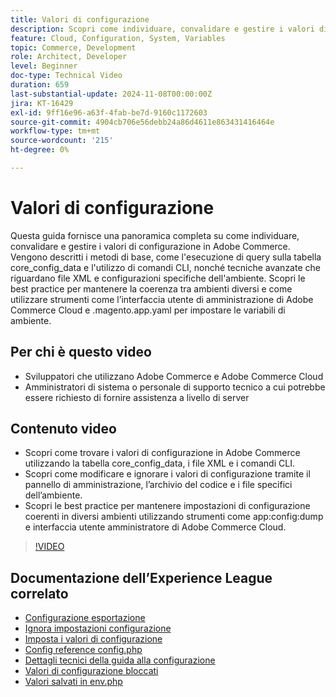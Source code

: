 ```yaml
---
title: Valori di configurazione
description: Scopri come individuare, convalidare e gestire i valori di configurazione in Adobe Commerce utilizzando core_config_data, file XML e le impostazioni di amministrazione.
feature: Cloud, Configuration, System, Variables
topic: Commerce, Development
role: Architect, Developer
level: Beginner
doc-type: Technical Video
duration: 659
last-substantial-update: 2024-11-08T00:00:00Z
jira: KT-16429
exl-id: 9ff16e96-a63f-4fab-be7d-9160c1172603
source-git-commit: 4904cb706e56debb24a86d4611e863431416464e
workflow-type: tm+mt
source-wordcount: '215'
ht-degree: 0%

---
```


# Valori di configurazione

Questa guida fornisce una panoramica completa su come individuare, convalidare e gestire i valori di configurazione in Adobe Commerce. Vengono descritti i metodi di base, come l&#39;esecuzione di query sulla tabella core_config_data e l&#39;utilizzo di comandi CLI, nonché tecniche avanzate che riguardano file XML e configurazioni specifiche dell&#39;ambiente. Scopri le best practice per mantenere la coerenza tra ambienti diversi e come utilizzare strumenti come l’interfaccia utente di amministrazione di Adobe Commerce Cloud e .magento.app.yaml per impostare le variabili di ambiente.

## Per chi è questo video

- Sviluppatori che utilizzano Adobe Commerce e Adobe Commerce Cloud
- Amministratori di sistema o personale di supporto tecnico a cui potrebbe essere richiesto di fornire assistenza a livello di server

## Contenuto video

- Scopri come trovare i valori di configurazione in Adobe Commerce utilizzando la tabella core_config_data, i file XML e i comandi CLI.
- Scopri come modificare e ignorare i valori di configurazione tramite il pannello di amministrazione, l’archivio del codice e i file specifici dell’ambiente.
- Scopri le best practice per mantenere impostazioni di configurazione coerenti in diversi ambienti utilizzando strumenti come app:config:dump e interfaccia utente amministratore di Adobe Commerce Cloud.

>[!VIDEO](https://video.tv.adobe.com/v/3436458/?learn=on)

## Documentazione dell’Experience League correlato

- [Configurazione esportazione](https://experienceleague.adobe.com/en/docs/commerce-operations/configuration-guide/cli/configuration-management/export-configuration)
- [Ignora impostazioni configurazione](https://experienceleague.adobe.com/en/docs/commerce-operations/configuration-guide/paths/override-config-settings)
- [Imposta i valori di configurazione](https://experienceleague.adobe.com/en/docs/commerce-operations/configuration-guide/cli/configuration-management/set-configuration-values)
- [Config reference config.php](https://experienceleague.adobe.com/en/docs/commerce-operations/configuration-guide/files/config-reference-configphp)
- [Dettagli tecnici della guida alla configurazione](https://experienceleague.adobe.com/en/docs/commerce-operations/configuration-guide/deployment/technical-details)
- [Valori di configurazione bloccati](https://experienceleague.adobe.com/en/docs/commerce-operations/configuration-guide/deployment/technical-details#:~:text=Configuration%20settings%20locked%20in%20the,php%20files)
- [Valori salvati in env.php](https://experienceleague.adobe.com/en/docs/commerce-knowledge-base/kb/troubleshooting/miscellaneous/locked-fields-in-magento-admin#:~:text=Cause,php%20)
